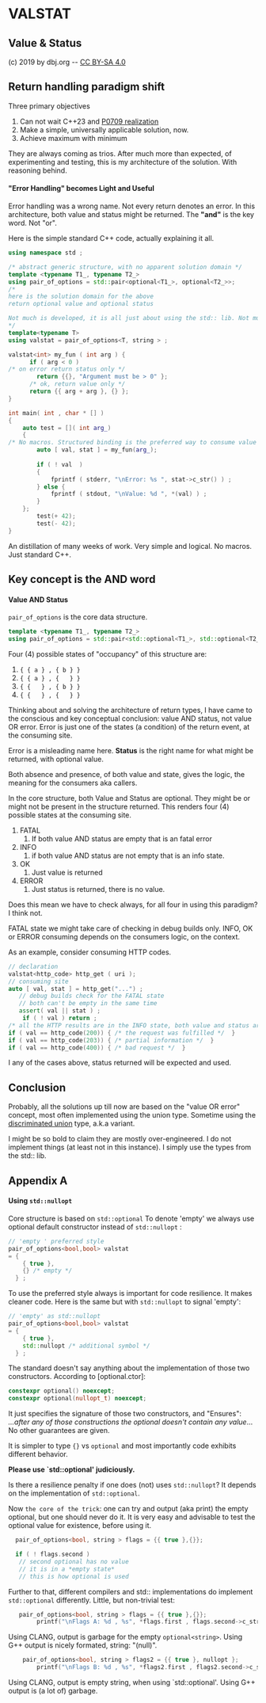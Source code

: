 # VALSTAT
## Value & Status
(c) 2019 by dbj.org -- [CC BY-SA 4.0](https://creativecommons.org/licenses/by-sa/4.0/)

## Return handling paradigm shift

Three primary objectives

1. Can not wait C++23 and [P0709 realization](https://herbsutter.com/2018/07/02/trip-report-summer-iso-c-standards-meeting-rapperswil/) 
2. Make a simple, universally applicable solution, now.
3. Achieve maximum with minimum 

They are always coming as trios. After much more than expected, of experimenting and testing, this is my architecture of the solution. With reasoning behind.

#### "Error Handling" becomes Light and Useful

Error handling was a wrong name. Not every return denotes an error. In this architecture, both value and status might be returned. The **"and"** is the key word. Not "or".

Here is the simple standard C++ code, actually explaining it all.

```cpp
using namespace std ;

/* abstract generic structure, with no apparent solution domain */
template <typename T1_, typename T2_>
using pair_of_options = std::pair<optional<T1_>, optional<T2_>>;
/* 
here is the solution domain for the above 
return optional value and optional status

Not much is developed, it is all just about using the std:: lib. Not much can go wrong.
*/
template<typename T>
using valstat = pair_of_options<T, string > ;

valstat<int> my_fun ( int arg ) {
      if ( arg < 0 ) 
/* on error return status only */
        return {{}, "Argument must be > 0" };
      /* ok, return value only */    
      return {{ arg + arg }, {} };
}

int main( int , char * [] )
{
    auto test = []( int arg_) 
    {
/* No macros. Structured binding is the preferred way to consume value and status */
        auto [ val, stat ] = my_fun(arg_);
    
        if ( ! val  ) 
        { 
            fprintf ( stderr, "\nError: %s ", stat->c_str() ) ; 
        } else {
            fprintf ( stdout, "\nValue: %d ", *(val) ) ; 
        }
    };
        test(+ 42);
        test(- 42);
}
```
An distillation of many weeks of work. Very simple and logical. No macros. Just standard C++. 

## Key concept is the AND word
#### Value AND Status

`pair_of_options` is the core data structure. 
```cpp
template <typename T1_, typename T2_>
using pair_of_options = std::pair<std::optional<T1_>, std::optional<T2_>>;
```
Four (4) possible states of "occupancy" of this structure are:


1. `{ { a } , { b } }`
2. `{ { a } , {   } }`
3. `{ {   } , { b } }`
4. `{ {   } , {   } }`

Thinking about and solving the architecture of return types, I have came to 
the conscious and key conceptual conclusion: value AND status, not value OR error. Error is just one of the states (a condition) of the return event, at the consuming site. 

Error is a misleading name here. **Status** is the right name for what might be returned, with optional value. 

Both absence and presence, of both value and state, gives the logic, the meaning for the consumers aka callers.

 In the core structure, both Value and Status are optional. They might be or might not be present in the structure returned. This renders four (4) possible states at the consuming site.

1. FATAL  
    1. If both value AND status are empty that is an fatal error
2. INFO 
    1. if both value AND status are not empty that is an info state.
3. OK 
   1. Just value is returned 
4. ERROR 
   1. Just status is returned, there is no value.

Does this mean we have to check always, for all four in using this paradigm? I think not.

FATAL state we might take care of checking in debug builds only. INFO, OK or ERROR consuming  depends on the consumers logic, on the context.

As an example, consider consuming HTTP codes.
```cpp
// declaration
valstat<http_code> http_get ( uri );
// consuming site
auto [ val, stat ] = http_get("...") ;
   // debug builds check for the FATAL state
   // both can't be empty in the same time
   assert( val || stat ) ;
    if ( ! val ) return ;
/* all the HTTP results are in the INFO state, both value and status are present as described by HTTP protocol */
if ( val == http_code(200)) { /* the request was fulfilled */  }
if ( val == http_code(203)) { /* partial information */  }
if ( val == http_code(400)) { /* bad request */  }
```
I any of the cases above, status returned will be expected and used.
## Conclusion

Probably, all the solutions up till now are based on the "value OR error" concept, 
most often implemented using the union type. Sometime using the [discriminated union](https://pdfs.semanticscholar.org/0a8c/2e0f3a194b15970472dca07c37c2172b69fb.pdf) type, a.k.a variant. 

I might be so bold to claim they are mostly over-engineered. I do not implement things (at least not in this instance). I simply use the types from the std:: lib.

## Appendix A

#### Using `std::nullopt`

Core structure is based on `std::optional` To denote 'empty' we always use optional default constructor instead of `std::nullopt` :

```cpp
// 'empty ' preferred style 
pair_of_options<bool,bool> valstat 
= {
    { true }, 
    {} /* empty */
  } ;
```
To use the preferred style always is important for code resilience. It makes cleaner code. Here is the same but with `std::nullopt` to signal 'empty':

```cpp
// 'empty' as std::nullopt
pair_of_options<bool,bool> valstat 
= {
    { true }, 
    std::nullopt /* additional symbol */
  } ;
```
The standard doesn't say anything about the implementation of those two constructors. According to [optional.ctor]:
```cpp
constexpr optional() noexcept;
constexpr optional(nullopt_t) noexcept;
```
It just specifies the signature of those two constructors, and "Ensures": *...after any of those constructions the optional doesn't contain any value*... No other guarantees are given.

It is simpler to type `{}` vs `optional` and most importantly code exhibits different behavior. 

**Please use `std::optional' judiciously.**

Is there a resilience penalty if one does (not) uses `std::nullopt`?  It depends on the implementation of `std::optional`.

Now `the core of the trick`: one can try and output (aka print) the empty optional, but one should never do it. It is very easy and advisable to test the optional value for existence, before using it.

```cpp
  pair_of_options<bool, string > flags = {{ true },{}};

  if ( ! flags.second )
   // second optional has no value
   // it is in a *empty state*
   // this is how optional is used
```

Further to that, different compilers and std:: implementations do implement `std::optional` differently. Little, but non-trivial test:

```cpp
   pair_of_options<bool, string > flags = {{ true },{}};
        printf("\nFlags A: %d , %s", *flags.first , flags.second->c_str() );
```
Using CLANG, output is garbage for the empty  `optional<string>`. Using G++ output is nicely formated, string: "(null)".
```cpp        
    pair_of_options<bool, string > flags2 = {{ true }, nullopt };
        printf("\nFlags B: %d , %s", *flags2.first , flags2.second->c_str() );
```
Using CLANG, output is empty string, when using `std::optional'. Using G++ output is (a lot of) garbage.
